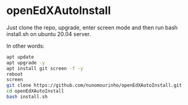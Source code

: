 # openEdXAutoInstall

Just clone the repo, upgrade, enter screen mode and then run bash install.sh on ubuntu 20.04 server.

In other words:

```bash
apt update
apt upgrade -y
apt install git screen -f -y
reboot
screen
git clone https://github.com/nunomourinho/openEdXAutoInstall.git
cd openEdXAutoInstall
bash install.sh
```
